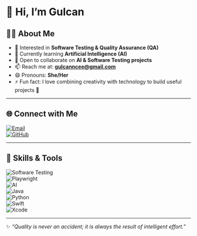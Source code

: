 # 👋 Hi, I’m Gulcan  

## 👩‍💻 About Me  
- 👀 Interested in **Software Testing & Quality Assurance (QA)**  
- 🌱 Currently learning **Artificial Intelligence (AI)**  
- 💞️ Open to collaborate on **AI & Software Testing projects**  
- 📫 Reach me at: **[gulcanncee@gmail.com](mailto:gulcanncee@gmail.com)**  
- 😄 Pronouns: **She/Her**  
- ⚡ Fun fact: I love combining creativity with technology to build useful projects 🚀  

---

## 🌐 Connect with Me  
[![Email](https://img.shields.io/badge/Email-D14836?style=for-the-badge&logo=gmail&logoColor=white)](mailto:gulcanncee@gmail.com)  
[![GitHub](https://img.shields.io/badge/GitHub-100000?style=for-the-badge&logo=github&logoColor=white)](https://github.com/gulcannce)  

---

## 🚀 Skills & Tools  
![Software Testing](https://img.shields.io/badge/Software_Testing-FF6F00?style=for-the-badge&logo=testing-library&logoColor=white)  
![Playwright](https://img.shields.io/badge/Playwright-2EAD33?style=for-the-badge&logo=playwright&logoColor=white)  
![AI](https://img.shields.io/badge/Artificial_Intelligence-1C1C1C?style=for-the-badge&logo=openai&logoColor=white)  
![Java](https://img.shields.io/badge/Java-007396?style=for-the-badge&logo=openjdk&logoColor=white)  
![Python](https://img.shields.io/badge/Python-3776AB?style=for-the-badge&logo=python&logoColor=white)  
![Swift](https://img.shields.io/badge/Swift-FA7343?style=for-the-badge&logo=swift&logoColor=white)  
![Xcode](https://img.shields.io/badge/Xcode-147EFB?style=for-the-badge&logo=xcode&logoColor=white)  

---

✨ _“Quality is never an accident; it is always the result of intelligent effort.”_  

<!---
gulcannce/gulcannce is a ✨ special ✨ repository because its `README.md` (this file) appears on your GitHub profile.
You can click the Preview link to take a look at your changes.
--->
